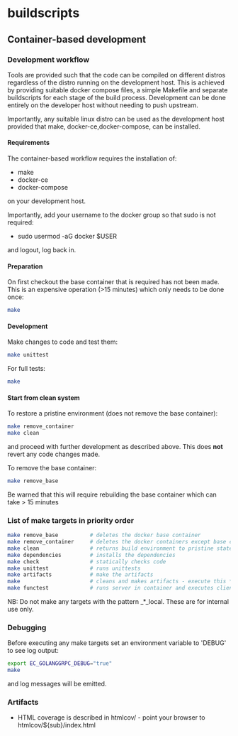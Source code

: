# buildscripts

## Container-based development

### Development workflow

Tools are provided such that the code can be compiled on different distros regardless of the distro running
on the development host. This is achieved by providing suitable docker compose files, a simple Makefile and
separate buildscripts for each stage of the build process. Development can be done entirely on the developer host
without needing to push upstream.

Importantly, any suitable linux distro can be used as the development host provided that make, docker-ce,docker-compose,
can be installed.


#### Requirements

The container-based workflow requires the installation of:

- make
- docker-ce
- docker-compose

on your development host.

Importantly, add your username to the docker group so that sudo is not required:

- sudo usermod -aG docker $USER

and logout, log back in.

#### Preparation

On first checkout the base container that is required has not been made. This is an expensive
operation (>15 minutes) which only needs to be done once:

```bash
make
```

#### Development

Make changes to code and test them:

```bash
make unittest
```

For full tests:

```bash
make
```

#### Start from clean system

To restore a pristine environment (does not remove the base container):

```bash
make remove_container
make clean
```

and proceed with further development as described above. This does **not** revert any code changes made.

To remove the base container:

```bash
make remove_base
```

Be warned that this will require rebuilding the base container which can take > 15 minutes

### List of make targets in priority order

```bash
make remove_base          # deletes the docker base container
make remove_container     # deletes the docker containers except base container
make clean                # returns build environment to pristine state - does **not** revert any code changes
make dependencies         # installs the dependencies
make check                # statically checks code
make unittest             # runs unittests
make artifacts            # make the artifacts
make                      # cleans and makes artifacts - execute this **before** pushing upstream to check errors
make functest             # runs server in container and executes client from buildscripts/functest.sh
```

NB: Do not make any targets with the pattern _*_local. These are for internal use only.

### Debugging

Before executing any make targets set an environment variable to 'DEBUG' to see log output:

```bash
export EC_GOLANGGRPC_DEBUG="true"
make
```
and log messages will be emitted.

### Artifacts

- HTML coverage is described in htmlcov/ - point your browser to htmlcov/${sub}/index.html
